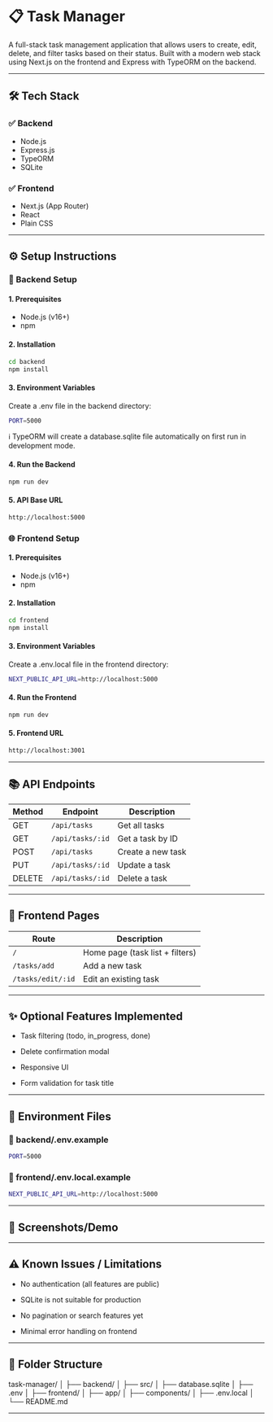# 📋 Task Manager

A full-stack task management application that allows users to create, edit, delete, and filter tasks based on their status. Built with a modern web stack using Next.js on the frontend and Express with TypeORM on the backend.

---

## 🛠 Tech Stack

### ✅ Backend
- Node.js
- Express.js
- TypeORM
- SQLite

### ✅ Frontend
- Next.js (App Router)
- React
- Plain CSS

---

## ⚙️ Setup Instructions

### 🔧 Backend Setup

#### 1. Prerequisites
- Node.js (v16+)
- npm

#### 2. Installation
```bash
cd backend
npm install
```

#### 3. Environment Variables
Create a .env file in the backend directory:
```bash
PORT=5000
```
ℹ️ TypeORM will create a database.sqlite file automatically on first run in development mode.

#### 4. Run the Backend
```bash
npm run dev
```

#### 5. API Base URL
```bash
http://localhost:5000
```

### 🌐 Frontend Setup

#### 1. Prerequisites
- Node.js (v16+)
-  npm

#### 2. Installation
```bash
cd frontend
npm install
```

#### 3. Environment Variables
Create a .env.local file in the frontend directory:
```bash
NEXT_PUBLIC_API_URL=http://localhost:5000
```

#### 4. Run the Frontend
```bash
npm run dev
```

#### 5. Frontend URL
```bash
http://localhost:3001
```

---

## 📚 API Endpoints

| Method | Endpoint         | Description       |
| ------ | ---------------- | ----------------- |
| GET    | `/api/tasks`     | Get all tasks     |
| GET    | `/api/tasks/:id` | Get a task by ID  |
| POST   | `/api/tasks`     | Create a new task |
| PUT    | `/api/tasks/:id` | Update a task     |
| DELETE | `/api/tasks/:id` | Delete a task     |

---

## 📄 Frontend Pages

| Route             | Description                     |
| ----------------- | ------------------------------- |
| `/`               | Home page (task list + filters) |
| `/tasks/add`      | Add a new task                  |
| `/tasks/edit/:id` | Edit an existing task           |

---

## ✨ Optional Features Implemented

- Task filtering (todo, in_progress, done)

- Delete confirmation modal

- Responsive UI

- Form validation for task title

---

## 🧪 Environment Files

### 📁 backend/.env.example
```bash
PORT=5000
```

### 📁 frontend/.env.local.example
```bash
NEXT_PUBLIC_API_URL=http://localhost:5000
```

---

## 📸 Screenshots/Demo

---

## ⚠️ Known Issues / Limitations

- No authentication (all features are public)

- SQLite is not suitable for production

- No pagination or search features yet

- Minimal error handling on frontend

---

## 📁 Folder Structure

task-manager/
│
├── backend/
│   ├── src/
│   ├── database.sqlite
│   ├── .env
│
├── frontend/
│   ├── app/
│   ├── components/
│   ├── .env.local
│
└── README.md

---